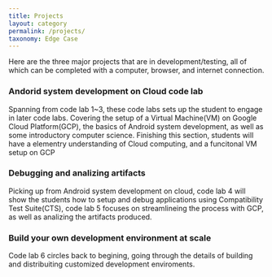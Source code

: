 ```yaml
---
title: Projects
layout: category
permalink: /projects/
taxonomy: Edge Case
---
```

Here are the three major projects that are in development/testing, all of which can be completed with a computer, browser, and internet connection.

### Andorid system development on Cloud code lab
Spanning from code lab 1~3, these code labs sets up the student to engage in later code labs. Covering the setup of a Virtual Machine(VM) on Google Cloud Platform(GCP), the basics of Android system development, as well as some introductory computer science. Finishing this section, students will have a elementry understanding of Cloud computing, and a funcitonal VM setup on GCP

### Debugging and analizing artifacts
Picking up from Android system development on cloud, code lab 4 will show the students how to setup and debug applications using Compatibility Test Suite(CTS), code lab 5 focuses on streamlineing the process with GCP, as well as analizing the artifacts produced.

### Build your own development environment at scale
Code lab 6 circles back to begining, going through the details of building and distribuiting customized development enviroments. 
